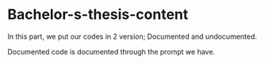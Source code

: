 # Bachelor-s-thesis-content
In this part, we put our codes in 2 version; Documented and undocumented.

Documented code is documented through the prompt we have.
